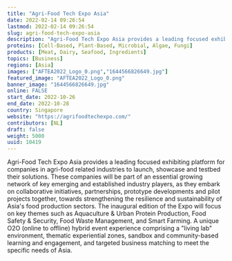 ```yaml
---
title: "Agri-Food Tech Expo Asia"
date: 2022-02-14 09:26:54
lastmod: 2022-02-14 09:26:54
slug: agri-food-tech-expo-asia
description: "Agri-Food Tech Expo Asia provides a leading focused exhibiting platform for companies in agri-food related industries to launch, showcase and testbed their solutions. These companies will be part of an essential growing network of key emerging and established industry players, as they embark on collaborative initiatives, partnerships, prototype developments and pilot projects together, towards strengthening the resilience and sustainability of Asia’s food production sectors."
proteins: [Cell-Based, Plant-Based, Microbial, Algae, Fungi]
products: [Meat, Dairy, Seafood, Ingredients]
topics: [Business]
regions: [Asia]
images: ["AFTEA2022_Logo_0.png","1644566826649.jpg"]
featured_image: "AFTEA2022_Logo_0.png"
banner_image: "1644566826649.jpg"
online: FALSE
start_date: 2022-10-26
end_date: 2022-10-28
country: Singapore
website: "https://agrifoodtechexpo.com/"
contributors: [NL]
draft: false
weight: 5000
uuid: 10419
---
```

Agri-Food Tech Expo Asia provides a leading focused exhibiting platform
for companies in agri-food related industries to launch, showcase and
testbed their solutions. These companies will be part of an essential
growing network of key emerging and established industry players, as
they embark on collaborative initiatives, partnerships, prototype
developments and pilot projects together, towards strengthening the
resilience and sustainability of Asia's food production sectors. The
inaugural edition of the Expo will focus on key themes such as
Aquaculture & Urban Protein Production, Food Safety & Security, Food
Waste Management, and Smart Farming. A unique O2O (online to offline)
hybrid event experience comprising a "living lab" environment, thematic
experiential zones, sandbox and community-based learning and engagement,
and targeted business matching to meet the specific needs of Asia.
